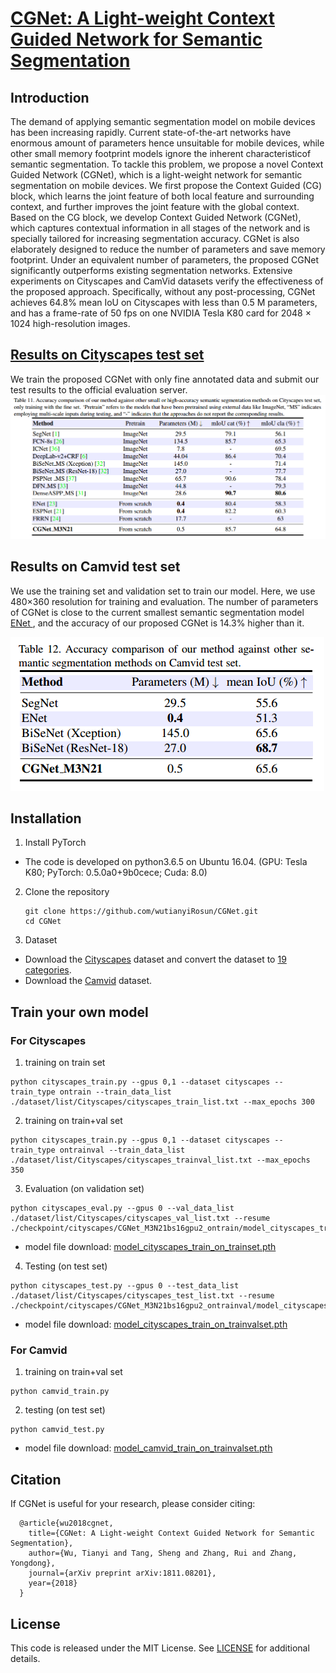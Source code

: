 # [CGNet: A Light-weight Context Guided Network for Semantic Segmentation](https://arxiv.org/pdf/1811.08201.pdf)
## Introduction
The demand of applying semantic segmentation model on mobile devices has been increasing rapidly. Current state-of-the-art networks have enormous amount of parameters hence unsuitable for mobile devices, while other small memory footprint models ignore the inherent characteristicof semantic segmentation. To tackle this problem, we propose a novel Context Guided Network (CGNet), which is a light-weight network for semantic segmentation on mobile devices. We first propose the Context Guided (CG) block, which learns the joint feature of both local feature and surrounding context, and further improves the joint feature with the global context. Based on the CG block, we develop Context Guided Network (CGNet), which captures contextual information in all stages of the network and is specially tailored for increasing segmentation accuracy. CGNet is also elaborately designed to reduce the number of parameters and save memory footprint. Under an equivalent number of parameters, the proposed CGNet significantly outperforms existing segmentation networks. Extensive experiments on Cityscapes and CamVid datasets verify the effectiveness of the proposed approach. Specifically, without any post-processing, CGNet achieves 64.8% mean IoU on Cityscapes with less than 0.5 M parameters, and has a frame-rate of 50 fps on one NVIDIA Tesla K80 card for 2048 × 1024 high-resolution images.


## [Results on Cityscapes test set](https://www.cityscapes-dataset.com/method-details/?submissionID=2095&back=mysubmissions) 
We train the proposed CGNet with only fine annotated data and submit our test results to the official evaluation server.
![image](img/results_on_cityscapes.png)

## Results on Camvid test set
We use the training set and validation set to train our model. Here, we use 480×360 resolution for training and evaluation. The number of parameters of CGNet is close to the current smallest semantic segmentation model [ENet ](https://arxiv.org/abs/1606.02147), and the accuracy of our proposed CGNet is 14.3% higher than it.

![image](img/results_on_camvid.png)

## Installation
1. Install PyTorch
  - The code is developed on python3.6.5 on Ubuntu 16.04. (GPU: Tesla K80; PyTorch: 0.5.0a0+9b0cece; Cuda: 8.0)
2. Clone the repository
   ```shell
   git clone https://github.com/wutianyiRosun/CGNet.git 
   cd CGNet
   ```
3. Dataset

  - Download the [Cityscapes](https://www.cityscapes-dataset.com/) dataset and convert the dataset to [19 categories](https://github.com/mcordts/cityscapesScripts/blob/master/cityscapesscripts/helpers/labels.py). 
  - Download the [Camvid](https://github.com/alexgkendall/SegNet-Tutorial/tree/master/CamVid) dataset.

## Train your own model
  
###  For Cityscapes
  1. training on train set
  ```
  python cityscapes_train.py --gpus 0,1 --dataset cityscapes --train_type ontrain --train_data_list ./dataset/list/Cityscapes/cityscapes_train_list.txt --max_epochs 300
  ```
  
  2. training on train+val set
  ```
  python cityscapes_train.py --gpus 0,1 --dataset cityscapes --train_type ontrainval --train_data_list ./dataset/list/Cityscapes/cityscapes_trainval_list.txt --max_epochs 350
  ```
  3. Evaluation (on validation set)
 
  ```
  python cityscapes_eval.py --gpus 0 --val_data_list ./dataset/list/Cityscapes/cityscapes_val_list.txt --resume ./checkpoint/cityscapes/CGNet_M3N21bs16gpu2_ontrain/model_cityscapes_train_on_trainset.pth
  ```
  
  - model file download: [model_cityscapes_train_on_trainset.pth](https://pan.baidu.com/s/1rilPxLqBH57_sLg0Lc1--Q)
  
  4. Testing (on test set)
  ```
  python cityscapes_test.py --gpus 0 --test_data_list ./dataset/list/Cityscapes/cityscapes_test_list.txt --resume ./checkpoint/cityscapes/CGNet_M3N21bs16gpu2_ontrainval/model_cityscapes_train_on_trainvalset.pth
  ```
  - model file download: [model_cityscapes_train_on_trainvalset.pth](https://pan.baidu.com/s/1x7LEunjweoDvb_-xNQmFAg)
  
###  For Camvid
  1. training on train+val set
   ```
  python camvid_train.py
  ```
  2. testing (on test set)
  ```
  python camvid_test.py
  ```

  - model file download: [model_camvid_train_on_trainvalset.pth](https://pan.baidu.com/s/1gH6pI3jFmtlBgjgLUCjVvA)
  
  ## Citation
If CGNet is useful for your research, please consider citing:
```
  @article{wu2018cgnet,
    title={CGNet: A Light-weight Context Guided Network for Semantic Segmentation},
    author={Wu, Tianyi and Tang, Sheng and Zhang, Rui and Zhang, Yongdong},
    journal={arXiv preprint arXiv:1811.08201},
    year={2018}
  }
```
  ## License

This code is released under the MIT License. See [LICENSE](LICENSE) for additional details.
